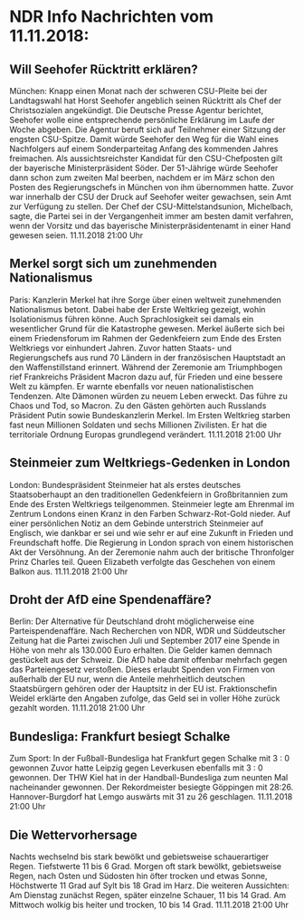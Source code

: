 # NDR Info Nachrichten vom 11.11.2018:


## Will Seehofer Rücktritt erklären?
München:	Knapp einen Monat nach der schweren CSU-Pleite bei der Landtagswahl hat Horst Seehofer angeblich seinen Rücktritt als Chef der Christsozialen angekündigt. Die Deutsche Presse Agentur berichtet, Seehofer wolle eine entsprechende persönliche Erklärung im Laufe der Woche abgeben. Die Agentur beruft sich auf Teilnehmer einer Sitzung der engsten CSU-Spitze. Damit würde Seehofer den Weg für die Wahl eines Nachfolgers auf einem Sonderparteitag Anfang des kommenden Jahres freimachen. Als aussichtsreichster Kandidat für den CSU-Chefposten gilt der bayerische Ministerpräsident Söder. Der 51-Jährige würde Seehofer dann schon zum zweiten Mal beerben, nachdem er im März schon den Posten des Regierungschefs in München von ihm übernommen hatte. Zuvor war innerhalb der CSU der Druck auf Seehofer weiter gewachsen, sein Amt zur Verfügung zu stellen. Der Chef der CSU-Mittelstandsunion, Michelbach, sagte, die Partei sei in der Vergangenheit immer am besten damit verfahren, wenn der Vorsitz und das bayerische Ministerpräsidentenamt in einer Hand gewesen seien. 11.11.2018 21:00 Uhr 

## Merkel sorgt sich um zunehmenden Nationalismus
Paris: Kanzlerin Merkel hat ihre Sorge über einen weltweit zunehmenden Nationalismus betont. Dabei habe der Erste Weltkrieg gezeigt, wohin Isolationismus führen könne. Auch Sprachlosigkeit sei damals ein wesentlicher Grund für die Katastrophe gewesen. Merkel äußerte sich bei einem Friedensforum im Rahmen der Gedenkfeiern zum Ende des Ersten Weltkriegs vor einhundert Jahren. Zuvor hatten Staats- und Regierungschefs aus rund 70 Ländern in der französischen Hauptstadt an den Waffenstillstand erinnert. Während der Zeremonie am Triumphbogen rief Frankreichs Präsident Macron dazu auf, für Frieden und eine bessere Welt zu kämpfen. Er warnte ebenfalls vor neuen nationalistischen Tendenzen. Alte Dämonen würden zu neuem Leben erweckt. Das führe zu Chaos und Tod, so Macron. Zu den Gästen gehörten auch Russlands Präsident Putin sowie Bundeskanzlerin Merkel. Im Ersten Weltkrieg starben fast neun Millionen Soldaten und sechs Millionen Zivilisten. Er hat die territoriale Ordnung Europas grundlegend verändert. 11.11.2018 21:00 Uhr 

## Steinmeier zum Weltkriegs-Gedenken in London
London: Bundespräsident Steinmeier hat als erstes deutsches Staatsoberhaupt an den traditionellen Gedenkfeiern in Großbritannien zum Ende des Ersten Weltkriegs teilgenommen. Steinmeier legte am Ehrenmal im Zentrum Londons einen Kranz in den Farben Schwarz-Rot-Gold nieder. Auf einer persönlichen Notiz an dem Gebinde unterstrich Steinmeier auf Englisch, wie dankbar er sei und wie sehr er auf eine Zukunft in Frieden und Freundschaft hoffe. Die Regierung in London sprach von einem historischen Akt der Versöhnung. An der Zeremonie nahm auch der britische Thronfolger Prinz Charles teil. Queen Elizabeth verfolgte das Geschehen von einem Balkon aus. 11.11.2018 21:00 Uhr 

## Droht der AfD eine Spendenaffäre?
Berlin: Der Alternative für Deutschland droht möglicherweise eine Parteispendenaffäre. Nach Recherchen von NDR, WDR und Süddeutscher Zeitung hat die Partei zwischen Juli und September 2017 eine Spende in Höhe von mehr als 130.000 Euro erhalten. Die Gelder kamen demnach gestückelt aus der Schweiz. Die AfD habe damit offenbar mehrfach gegen das Parteiengesetz verstoßen. Dieses erlaubt Spenden von Firmen von außerhalb der EU nur, wenn die Anteile mehrheitlich deutschen Staatsbürgern gehören oder der Hauptsitz in der EU ist. Fraktionschefin Weidel erklärte den Angaben zufolge, das Geld sei in voller Höhe zurück gezahlt worden. 11.11.2018 21:00 Uhr 

## Bundesliga: Frankfurt besiegt Schalke
Zum Sport: In der Fußball-Bundesliga hat Frankfurt gegen Schalke mit 3 : 0 gewonnen Zuvor hatte Leipzig gegen Leverkusen ebenfalls mit 3 : 0 gewonnen. Der THW Kiel hat in der Handball-Bundesliga zum neunten Mal nacheinander gewonnen. Der Rekordmeister besiegte Göppingen mit 28:26. Hannover-Burgdorf hat Lemgo auswärts mit 31 zu 26 geschlagen. 11.11.2018 21:00 Uhr 

## Die Wettervorhersage
Nachts wechselnd bis stark bewölkt und gebietsweise schauerartiger Regen. Tiefstwerte 11 bis 6 Grad. Morgen oft stark bewölkt, gebietsweise Regen, nach Osten und Südosten hin öfter trocken und etwas Sonne, Höchstwerte 11 Grad auf Sylt bis 18 Grad im Harz. Die weiteren Aussichten: Am Dienstag zunächst Regen, später einzelne Schauer, 11 bis 14 Grad. Am Mittwoch wolkig bis heiter und trocken, 10 bis 14 Grad. 11.11.2018 21:00 Uhr 
